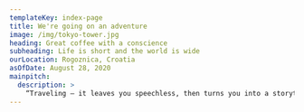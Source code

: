 ```yaml
---
templateKey: index-page
title: We're going on an adventure
image: /img/tokyo-tower.jpg
heading: Great coffee with a conscience
subheading: Life is short and the world is wide
ourLocation: Rogoznica, Croatia
asOfDate: August 28, 2020
mainpitch:
  description: >
    “Traveling – it leaves you speechless, then turns you into a storyteller.” – Ibn Battuta
---
```

